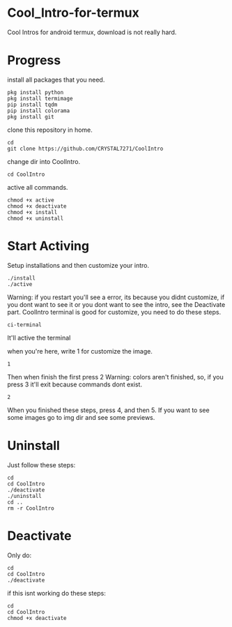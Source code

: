 # Cool_Intro-for-termux
Cool Intros for android termux, download is not really hard.
# Progress
install all packages that you need.
```
pkg install python
pkg install termimage
pip install tqdm
pip install colorama
pkg install git
```
clone this repository in home.
```
cd
git clone https://github.com/CRYSTAL7271/CoolIntro
```
change dir into CoolIntro.
```
cd CoolIntro
```
active all commands.
```
chmod +x active
chmod +x deactivate
chmod +x install
chmod +x uninstall
```
# Start Activing
Setup installations and then customize your intro.
```
./install
./active
```
Warning: if you restart you'll see a error, its because you didnt customize, if you dont want to see it or you dont want to see the intro, see the Deactivate part.
CoolIntro terminal is good for customize, you need to do these steps.
```
ci-terminal
```
It'll active the terminal

when you're here, write 1 for customize the image.
```
1
```
Then when finish the first press 2
Warning: colors aren't finished, so, if you press 3 it'll exit because commands dont exist.
```
2
```
When you finished these steps, press 4, and then 5.
If you want to see some images go to img dir and see some previews.

# Uninstall
Just follow these steps:
```
cd
cd CoolIntro
./deactivate
./uninstall
cd ..
rm -r CoolIntro
```
# Deactivate
Only do:
```
cd
cd CoolIntro
./deactivate
```
if this isnt working do these steps:
```
cd
cd CoolIntro
chmod +x deactivate
```
